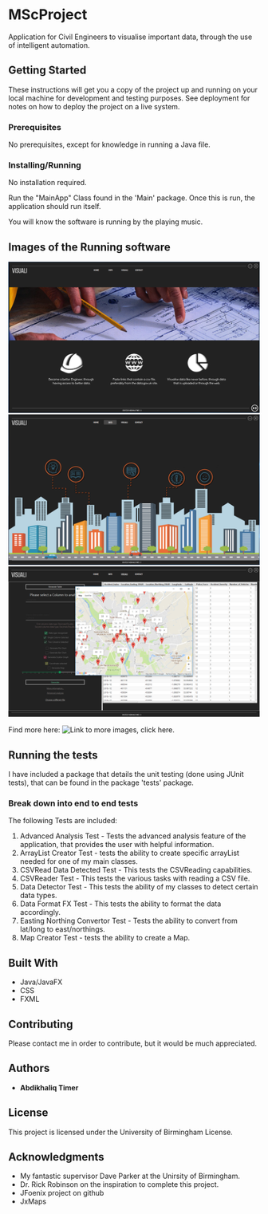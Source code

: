 # MScProject

Application for Civil Engineers to visualise important data, through the use of intelligent automation.

## Getting Started

These instructions will get you a copy of the project up and running on your local machine for development and testing purposes. See deployment for notes on how to deploy the project on a live system.

### Prerequisites

No prerequisites, except for knowledge in running a Java file.

### Installing/Running

No installation required. 

Run the "MainApp" Class found in the 'Main' package. Once this is run, the application should run itself.

You will know the software is running by the playing music. 

## Images of the Running software

![alt text](https://github.com/abditimer/MScProject/blob/master/CivilDataViewer/resources/githubImages/%232.PNG)
![alt text](https://github.com/abditimer/MScProject/blob/master/CivilDataViewer/resources/githubImages/%233.PNG)
![alt text](https://github.com/abditimer/MScProject/blob/master/CivilDataViewer/resources/githubImages/%237.PNG)

Find more here: 
![Link to more images, click here.](https://github.com/abditimer/MScProject/tree/master/CivilDataViewer/resources/githubImages)

## Running the tests

I have included a package that details the unit testing (done using JUnit tests), that can be found in the package 'tests' package.

### Break down into end to end tests

The following Tests are included:

  1. Advanced Analysis Test - Tests the advanced analysis feature of the application, that provides the user with helpful information.
  2. ArrayList Creator Test - tests the ability to create specific arrayList needed for one of my main classes.
  3. CSVRead Data Detected Test - This tests the CSVReading capabilities. 
  4. CSVReader Test - This tests the various tasks with reading a CSV file.
  5. Data Detector Test - This tests the ability of my classes to detect certain data types.
  6. Data Format FX Test - This tests the ability to format the data accordingly.
  7. Easting Northing Convertor Test - Tests the ability to convert from lat/long to east/northings.
  8. Map Creator Test - tests the ability to create a Map.


## Built With

* Java/JavaFX
* CSS
* FXML

## Contributing

Please contact me in order to contribute, but it would be much appreciated.

## Authors

* **Abdikhaliq Timer**

## License

This project is licensed under the University of Birmingham License.

## Acknowledgments

* My fantastic supervisor Dave Parker at the Unirsity of Birmingham.
* Dr. Rick Robinson on the inspiration to complete this project.
* JFoenix project on github
* JxMaps

